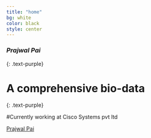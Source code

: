 ```yaml
---
title: "home"
bg: white
color: black
style: center
---
```


### *Prajwal Pai*
{: .text-purple}

# A comprehensive bio-data
{: .text-purple}

#Currently working at Cisco Systems pvt ltd

<span id="forkongithub">
  <a href="{{ site.source_link }}" class="bg-blue">
    Prajwal Pai
  </a>
</span>
